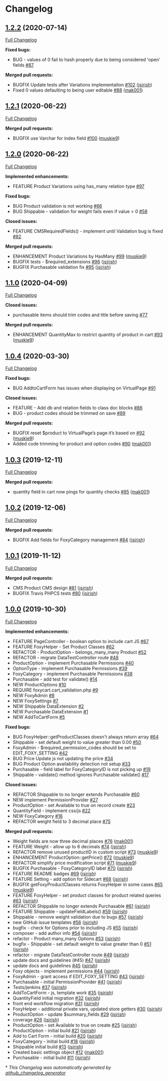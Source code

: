 # Changelog

## [1.2.2](https://github.com/dynamic/silverstripe-foxy/tree/1.2.2) (2020-07-14)

[Full Changelog](https://github.com/dynamic/silverstripe-foxy/compare/1.2.1...1.2.2)

**Fixed bugs:**

- BUG - values of 0 fail to hash properly due to being considered 'open' fields [\#87](https://github.com/dynamic/silverstripe-foxy/issues/87)

**Merged pull requests:**

- BUGFIX Update tests after Variations implementaiton [\#102](https://github.com/dynamic/silverstripe-foxy/pull/102) ([jsirish](https://github.com/jsirish))
- Fixed 0 values defaulting to being user editable [\#88](https://github.com/dynamic/silverstripe-foxy/pull/88) ([mak001](https://github.com/mak001))

## [1.2.1](https://github.com/dynamic/silverstripe-foxy/tree/1.2.1) (2020-06-22)

[Full Changelog](https://github.com/dynamic/silverstripe-foxy/compare/1.2.0...1.2.1)

**Merged pull requests:**

- BUGFIX use Varchar for index field [\#100](https://github.com/dynamic/silverstripe-foxy/pull/100) ([muskie9](https://github.com/muskie9))

## [1.2.0](https://github.com/dynamic/silverstripe-foxy/tree/1.2.0) (2020-06-22)

[Full Changelog](https://github.com/dynamic/silverstripe-foxy/compare/1.1.0...1.2.0)

**Implemented enhancements:**

- FEATURE Product Variations using has\_many relation type [\#97](https://github.com/dynamic/silverstripe-foxy/issues/97)

**Fixed bugs:**

- BUG Product validation is not working [\#66](https://github.com/dynamic/silverstripe-foxy/issues/66)
- BUG Shippable - validation for weight fails even if value \> 0 [\#58](https://github.com/dynamic/silverstripe-foxy/issues/58)

**Closed issues:**

- FEATURE CMSRequiredFIelds\(\) - implement until Validation bug is fixed [\#82](https://github.com/dynamic/silverstripe-foxy/issues/82)

**Merged pull requests:**

- ENHANCEMENT Product Variations by HasMany [\#99](https://github.com/dynamic/silverstripe-foxy/pull/99) ([muskie9](https://github.com/muskie9))
- BUGFIX tests - $required\_extensions [\#96](https://github.com/dynamic/silverstripe-foxy/pull/96) ([jsirish](https://github.com/jsirish))
- BUGFIX Purchasable validation fix [\#95](https://github.com/dynamic/silverstripe-foxy/pull/95) ([jsirish](https://github.com/jsirish))

## [1.1.0](https://github.com/dynamic/silverstripe-foxy/tree/1.1.0) (2020-04-09)

[Full Changelog](https://github.com/dynamic/silverstripe-foxy/compare/1.0.4...1.1.0)

**Closed issues:**

- purchasable items should trim codes and title before saving [\#77](https://github.com/dynamic/silverstripe-foxy/issues/77)

**Merged pull requests:**

- ENHANCEMENT QuantityMax to restrict quantity of product in cart [\#93](https://github.com/dynamic/silverstripe-foxy/pull/93) ([muskie9](https://github.com/muskie9))

## [1.0.4](https://github.com/dynamic/silverstripe-foxy/tree/1.0.4) (2020-03-30)

[Full Changelog](https://github.com/dynamic/silverstripe-foxy/compare/1.0.3...1.0.4)

**Fixed bugs:**

- BUG AddtoCartForm has issues when displaying on VirtualPage [\#91](https://github.com/dynamic/silverstripe-foxy/issues/91)

**Closed issues:**

- FEATURE - Add db and relation fields to class doc blocks [\#86](https://github.com/dynamic/silverstripe-foxy/issues/86)
- BUG - product codes should be trimmed on save [\#89](https://github.com/dynamic/silverstripe-foxy/issues/89)

**Merged pull requests:**

- BUGFIX reset $product to VirtualPage’s page it’s based on [\#92](https://github.com/dynamic/silverstripe-foxy/pull/92) ([muskie9](https://github.com/muskie9))
- Added code trimming for product and option codes [\#90](https://github.com/dynamic/silverstripe-foxy/pull/90) ([mak001](https://github.com/mak001))

## [1.0.3](https://github.com/dynamic/silverstripe-foxy/tree/1.0.3) (2019-12-11)

[Full Changelog](https://github.com/dynamic/silverstripe-foxy/compare/1.0.2...1.0.3)

**Merged pull requests:**

- quantity field in cart now pings for quantity checks [\#85](https://github.com/dynamic/silverstripe-foxy/pull/85) ([mak001](https://github.com/mak001))

## [1.0.2](https://github.com/dynamic/silverstripe-foxy/tree/1.0.2) (2019-12-06)

[Full Changelog](https://github.com/dynamic/silverstripe-foxy/compare/1.0.1...1.0.2)

**Merged pull requests:**

- BUGFIX Add fields for FoxyCategory management [\#84](https://github.com/dynamic/silverstripe-foxy/pull/84) ([jsirish](https://github.com/jsirish))

## [1.0.1](https://github.com/dynamic/silverstripe-foxy/tree/1.0.1) (2019-11-12)

[Full Changelog](https://github.com/dynamic/silverstripe-foxy/compare/1.0.0...1.0.1)

**Merged pull requests:**

- CMS Product CMS design [\#81](https://github.com/dynamic/silverstripe-foxy/pull/81) ([jsirish](https://github.com/jsirish))
- BUGFIX Travis PHPCS tests [\#80](https://github.com/dynamic/silverstripe-foxy/pull/80) ([jsirish](https://github.com/jsirish))

## [1.0.0](https://github.com/dynamic/silverstripe-foxy/tree/1.0.0) (2019-10-30)

[Full Changelog](https://github.com/dynamic/silverstripe-foxy/compare/ec5d269858b4774277fd21c60e5ce76023730e6f...1.0.0)

**Implemented enhancements:**

- FEATURE PageController - boolean option to include cart JS  [\#67](https://github.com/dynamic/silverstripe-foxy/issues/67)
- FEATURE FoxyHelper - Set Product Classes [\#62](https://github.com/dynamic/silverstripe-foxy/issues/62)
- REFACTOR - ProductOption - belongs\_many\_many Product [\#52](https://github.com/dynamic/silverstripe-foxy/issues/52)
- REFACTOR - migrate DataTestController route [\#48](https://github.com/dynamic/silverstripe-foxy/issues/48)
- ProductOption - implement Purchasable Permissions [\#40](https://github.com/dynamic/silverstripe-foxy/issues/40)
- OptionType - implement Purchasable Permissions [\#39](https://github.com/dynamic/silverstripe-foxy/issues/39)
- FoxyCategory - implement Purchasable Permissions [\#38](https://github.com/dynamic/silverstripe-foxy/issues/38)
- Purchasable - add test for validate\(\) [\#14](https://github.com/dynamic/silverstripe-foxy/issues/14)
- NEW ProductOptions [\#10](https://github.com/dynamic/silverstripe-foxy/issues/10)
- REQUIRE foxycart.cart\_validation.php [\#9](https://github.com/dynamic/silverstripe-foxy/issues/9)
- NEW FoxyAdmin [\#8](https://github.com/dynamic/silverstripe-foxy/issues/8)
- NEW FoxySettings [\#7](https://github.com/dynamic/silverstripe-foxy/issues/7)
- NEW Shippable DataExtension [\#2](https://github.com/dynamic/silverstripe-foxy/issues/2)
- NEW Purchasable DataExtension [\#1](https://github.com/dynamic/silverstripe-foxy/issues/1)
- NEW AddToCartForm [\#5](https://github.com/dynamic/silverstripe-foxy/issues/5)

**Fixed bugs:**

- BUG FoxyHelper::getProductClasses doesn't always return array [\#64](https://github.com/dynamic/silverstripe-foxy/issues/64)
- Shippable - set default weight to value greater than 0.00 [\#50](https://github.com/dynamic/silverstripe-foxy/issues/50)
- FoxyAdmin - $required\_permission\_codes should be set to EDIT\_FOXY\_SETTING [\#42](https://github.com/dynamic/silverstripe-foxy/issues/42)
- BUG Price Update js not updating the price [\#34](https://github.com/dynamic/silverstripe-foxy/issues/34)
- BUG Product Option availability detection not setup [\#33](https://github.com/dynamic/silverstripe-foxy/issues/33)
- Purchasable - field label for FoxyCategoryID is not picking up [\#19](https://github.com/dynamic/silverstripe-foxy/issues/19)
- Shippable - validate\(\) method ignores Purchasable validate\(\) [\#17](https://github.com/dynamic/silverstripe-foxy/issues/17)

**Closed issues:**

- REFACTOR Shippable to no longer extends Purchasable [\#60](https://github.com/dynamic/silverstripe-foxy/issues/60)
- NEW implement PermissionProvider [\#27](https://github.com/dynamic/silverstripe-foxy/issues/27)
- ProductOption - set Available to true on record create [\#23](https://github.com/dynamic/silverstripe-foxy/issues/23)
- QuantityField - implement css/js [\#22](https://github.com/dynamic/silverstripe-foxy/issues/22)
- NEW FoxyCategory [\#16](https://github.com/dynamic/silverstripe-foxy/issues/16)
- REFACTOR weight field to 3 decimal place [\#75](https://github.com/dynamic/silverstripe-foxy/issues/75)

**Merged pull requests:**

- Weight fields are now three decimal places [\#76](https://github.com/dynamic/silverstripe-foxy/pull/76) ([mak001](https://github.com/mak001))
- FEATURE Weight - allow up to 6 decimals [\#74](https://github.com/dynamic/silverstripe-foxy/pull/74) ([jsirish](https://github.com/jsirish))
- REFACTOR remove unused productID in custom script [\#73](https://github.com/dynamic/silverstripe-foxy/pull/73) ([muskie9](https://github.com/muskie9))
- ENHANCEMENT ProductOption::getPrice\(\) [\#72](https://github.com/dynamic/silverstripe-foxy/pull/72) ([muskie9](https://github.com/muskie9))
- REFACTOR simplify price modification script [\#71](https://github.com/dynamic/silverstripe-foxy/pull/71) ([muskie9](https://github.com/muskie9))
- BUGFIX Purchasable - FoxyCategoryID label [\#70](https://github.com/dynamic/silverstripe-foxy/pull/70) ([jsirish](https://github.com/jsirish))
- FEATURE README badges [\#69](https://github.com/dynamic/silverstripe-foxy/pull/69) ([jsirish](https://github.com/jsirish))
- FEATURE Setting - add option for Sidecart [\#68](https://github.com/dynamic/silverstripe-foxy/pull/68) ([jsirish](https://github.com/jsirish))
-  BUGFIX getFoxyProductClasses returns FoxyHelper in some cases [\#65](https://github.com/dynamic/silverstripe-foxy/pull/65) ([muskie9](https://github.com/muskie9))
- FEATURE FoxyHelper - set product classes for product related queries [\#63](https://github.com/dynamic/silverstripe-foxy/pull/63) ([jsirish](https://github.com/jsirish))
- REFACTOR Shippable no longer extends Purchasable [\#61](https://github.com/dynamic/silverstripe-foxy/pull/61) ([jsirish](https://github.com/jsirish))
- FEATURE Shippable - updateFieldLabels\(\) [\#59](https://github.com/dynamic/silverstripe-foxy/pull/59) ([jsirish](https://github.com/jsirish))
- Shippable - remove weight validation due to bugs [\#57](https://github.com/dynamic/silverstripe-foxy/pull/57) ([jsirish](https://github.com/jsirish))
- new GitHub issue templates [\#56](https://github.com/dynamic/silverstripe-foxy/pull/56) ([jsirish](https://github.com/jsirish))
- bugfix - check for Options prior to including JS [\#55](https://github.com/dynamic/silverstripe-foxy/pull/55) ([jsirish](https://github.com/jsirish))
- composer - add author info [\#54](https://github.com/dynamic/silverstripe-foxy/pull/54) ([jsirish](https://github.com/jsirish))
- refactor - Product many\_many Options [\#53](https://github.com/dynamic/silverstripe-foxy/pull/53) ([jsirish](https://github.com/jsirish))
- bugfix - Shippable - set default weight to value greater than 0 [\#51](https://github.com/dynamic/silverstripe-foxy/pull/51) ([jsirish](https://github.com/jsirish))
- refactor - migrate DataTestController route [\#49](https://github.com/dynamic/silverstripe-foxy/pull/49) ([jsirish](https://github.com/jsirish))
- update docs and guidelines \(\#45\) [\#47](https://github.com/dynamic/silverstripe-foxy/pull/47) ([jsirish](https://github.com/jsirish))
- update docs and guidelines [\#45](https://github.com/dynamic/silverstripe-foxy/pull/45) ([jsirish](https://github.com/jsirish))
- Foxy objects - implement permissions [\#44](https://github.com/dynamic/silverstripe-foxy/pull/44) ([jsirish](https://github.com/jsirish))
- FoxyAdmin - grant access if EDIT\_FOXY\_SETTING [\#43](https://github.com/dynamic/silverstripe-foxy/pull/43) ([jsirish](https://github.com/jsirish))
- Purchasable - initial PermissionProvider [\#41](https://github.com/dynamic/silverstripe-foxy/pull/41) ([jsirish](https://github.com/jsirish))
- Tests/jenkins [\#37](https://github.com/dynamic/silverstripe-foxy/pull/37) ([jsirish](https://github.com/jsirish))
- AddToCartForm - js, template work [\#35](https://github.com/dynamic/silverstripe-foxy/pull/35) ([jsirish](https://github.com/jsirish))
- QuantityField initial migration [\#32](https://github.com/dynamic/silverstripe-foxy/pull/32) ([jsirish](https://github.com/jsirish))
- front end workflow migration [\#31](https://github.com/dynamic/silverstripe-foxy/pull/31) ([jsirish](https://github.com/jsirish))
- FoxyHelper - additional private vars, updated store getters [\#30](https://github.com/dynamic/silverstripe-foxy/pull/30) ([jsirish](https://github.com/jsirish))
- ProductOption - update $summary\_fields [\#29](https://github.com/dynamic/silverstripe-foxy/pull/29) ([jsirish](https://github.com/jsirish))
- coverage [\#26](https://github.com/dynamic/silverstripe-foxy/pull/26) ([jsirish](https://github.com/jsirish))
- ProductOption - set Available to true on create [\#25](https://github.com/dynamic/silverstripe-foxy/pull/25) ([jsirish](https://github.com/jsirish))
- ProductOption - initial build [\#21](https://github.com/dynamic/silverstripe-foxy/pull/21) ([jsirish](https://github.com/jsirish))
- Add to Cart Form - initial build [\#20](https://github.com/dynamic/silverstripe-foxy/pull/20) ([jsirish](https://github.com/jsirish))
- FoxyCategory - initial build [\#18](https://github.com/dynamic/silverstripe-foxy/pull/18) ([jsirish](https://github.com/jsirish))
- Shippable initial build [\#13](https://github.com/dynamic/silverstripe-foxy/pull/13) ([jsirish](https://github.com/jsirish))
- Created basic settings object [\#12](https://github.com/dynamic/silverstripe-foxy/pull/12) ([mak001](https://github.com/mak001))
- Purchasable - initial build [\#11](https://github.com/dynamic/silverstripe-foxy/pull/11) ([jsirish](https://github.com/jsirish))



\* *This Changelog was automatically generated by [github_changelog_generator](https://github.com/github-changelog-generator/github-changelog-generator)*
